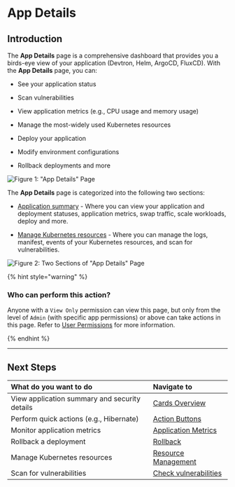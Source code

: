 # App Details

## Introduction

The **App Details** page is a comprehensive dashboard that provides you a birds-eye view of your application (Devtron, Helm, ArgoCD, FluxCD). With the **App Details** page, you can: 

* See your application status 

* Scan vulnerabilities 

* View application metrics (e.g., CPU usage and memory usage)

* Manage the most-widely used Kubernetes resources

* Deploy your application

* Modify environment configurations 

* Rollback deployments and more

![Figure 1: "App Details" Page]()

The **App Details** page is categorized into the following two sections:

* [Application summary](application-summary.md) - Where you can view your application and deployment statuses, application metrics, swap traffic, scale workloads, deploy and more. 

* [Manage Kubernetes resources](app-resource-management.md) - Where you can manage the logs, manifest, events of your Kubernetes resources, and scan for vulnerabilities. 

![Figure 2: Two Sections of "App Details" Page]()

{% hint style="warning" %}

### Who can perform this action?

Anyone with a `View Only` permission can view this page, but only from the level of `Admin` (with specific app permissions) or above can take actions in this page. Refer to [User Permissions](../global-configurations/authorization/user-access.md) for more information. 

{% endhint %}

---

## Next Steps

| **What do you want to do** |**Navigate to**|
|:--------------------------- |:--------------| 
| View application summary and security details| [Cards Overview](application-summary.md)|
| Perform quick actions (e.g., Hibernate) | [Action Buttons](application-summary.md#action-buttons) | 
| Monitor application metrics | [Application Metrics](application-summary.md#application-metrics)| 
| Rollback a deployment | [Rollback](application-summary.md#rollback)| 
| Manage Kubernetes resources | [Resource Management](app-resource-management.md)| 
| Scan for vulnerabilities | [Check vulnerabilities](app-resource-management.md#check-vulnerabilities)| 